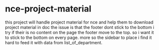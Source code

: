 # nce-project-material
this project will handle project material for nce and help them to download project material in doc
the issue is that the footer dont stick to the bottom i try if their is no content on the page the footer move to the top. so i want it to stick to the bottom on every page. more 
so the sidebar to place i find it hard to feed it with data from list_of_department.
